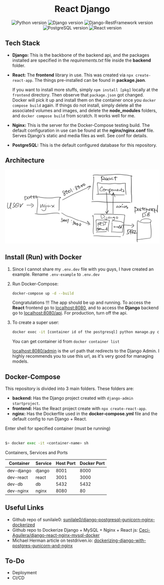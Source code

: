 <div align="center">

# React Django

![Python version](https://img.shields.io/badge/Python-3.11.0-4c566a?logo=python&&longCache=true&logoColor=white&colorB=pink&style=flat-square&colorA=4c566a) ![Django version](https://img.shields.io/badge/Django-5.0.0-4c566a?logo=django&&longCache=truelogoColor=white&colorB=pink&style=flat-square&colorA=4c566a) ![Django-RestFramework version](https://img.shields.io/badge/Django_Rest_Framework-3.14.0-red.svg?longCache=true&style=flat-square&logo=django&logoColor=white&colorA=4c566a&colorB=pink) ![PostgreSQL version](https://img.shields.io/badge/PostgreSQL-12.8-red.svg?longCache=true&style=flat-square&logo=postgresql&logoColor=white&colorA=4c566a&colorB=pink) ![React version](https://img.shields.io/badge/React-18.2.0-red.svg?longCache=true&style=flat-square&logo=react&logoColor=white&colorA=4c566a&colorB=pink)

</div>


<a name="tech_stack"></a>
## Tech Stack

- __Django:__ This is the backbone of the backend api, and the packages installed are specified in the _requirements.txt_ file inside the __backend__ folder.

- __React:__ The __frontend__ library in use. This was created via ``npx create-react-app``. The things pre-installed can be found in __package.json__.

  If you want to install more stuffs, simply `npm install [pkg]` locally at the `frontend` directory.  Then observe that `package.json` got changed.  Docker will pick it up and install them on the container once you `docker compose build` again.  If things do not install, simply delete all the associated volumes and images, and delete the __node_modules__ folders, and `docker compose build` from scratch.  It works well for me.

- __Nginx:__ This is the server for the Docker-Compose testing build. The default configuration in use can be found at the __nginx/nginx.conf__ file.  Serves Django's static and media files as well.  See conf for details.

- __PostgreSQL:__ This is the default configured database for this repository.

## Architecture

![Architecture Image](./.readme_assets/Arch.png)


<a name="docker"></a>
## Install (Run) with Docker

1. Since I cannot share my `.env.dev` file with you guys, I have created an example. Rename `.env-example` to `.env.dev`

1. Run Docker-Compose:
    ```bash
    docker-compose up -d --build
    ```

    Congratulations !!! The app should be up and running. To access the __React__ frontend go to [localhost:8080](http://localhost:8080), and to access the __Django__ backend go to [localhost:8080/api](http://localhost:8080/api).  For production, turn off the api.

2. To create a super user:
    ```bash
    docker exec -it [container id of the postgresql] python manage.py createsuperuser
    ```
    You can get container id from `docker container list`

    [localhost:8080/admin](http://localhost:8080/admin) is the url path that redirects to the Django Admin.  I highly recommends you to use this url, as it's very good for managing models.

<a name="structure"></a>
## Docker-Compose

This repository is divided into 3 main folders. These folders are:
- __backend:__ Has the Django project created with ``django-admin startproject``.
- __frontend:__ Has the React project create with ``npx create-react-app``.
- __nginx:__ Has the Dockerfile used in the __docker-compose.yml__ file and the default config to run Django + React.

Enter shell for specified container (must be running)

```sh

$> docker exec -it <container-name> sh

```
Containers, Services and Ports

| Container  | Service | Host Port | Docker Port |
| ---------- | ------- | --------- | ----------- |
| dev-django | django  | 8001      | 8000        |
| dev-react  | react   | 3001      | 3000        |
| dev-db     | db      | 5432      | 5432        |
| dev-nginx  | nginx   | 8080      | 80          |


<a name="useful_links"></a>
## Useful Links

- Github repo of sunilale0: [sunilale0/django-postgresql-gunicorn-nginx-dockerized](https://github.com/sunilale0/django-postgresql-gunicorn-nginx-dockerized/blob/master/README.md#nginx)
- Github repo to Dockerize Django + MySQL + Nginx + React js: [Ceci-Aguilera/django-react-nginx-mysql-docker](https://github.com/Ceci-Aguilera/django-react-nginx-mysql-docker)
- Michael Herman article on testdriven.io: [dockerizing-django-with-postgres-gunicorn-and-nginx](https://testdriven.io/blog/dockerizing-django-with-postgres-gunicorn-and-nginx/)

## To-Do

- Deployment
- CI/CD
